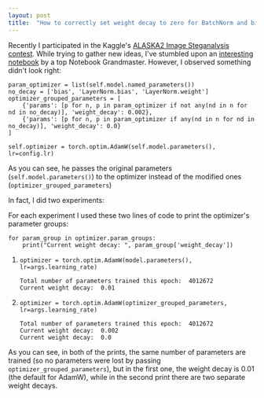 ```yaml
---
layout: post
title:  "How to correctly set weight decay to zero for BatchNorm and bias in Pytorch"
---
```


Recently I participated in the Kaggle's [ALASKA2 Image Steganalysis contest](https://www.kaggle.com/c/alaska2-image-steganalysis). While trying to gather new ideas, I've stumbled upon an [interesting notebook](https://www.kaggle.com/shonenkov/train-inference-gpu-baseline) by a top Notebook Grandmaster. However, I observed something didn't look right:

```
param_optimizer = list(self.model.named_parameters())
no_decay = ['bias', 'LayerNorm.bias', 'LayerNorm.weight']
optimizer_grouped_parameters = [
    {'params': [p for n, p in param_optimizer if not any(nd in n for nd in no_decay)], 'weight_decay': 0.002},
    {'params': [p for n, p in param_optimizer if any(nd in n for nd in no_decay)], 'weight_decay': 0.0}
] 

self.optimizer = torch.optim.AdamW(self.model.parameters(), lr=config.lr)
```

As you can see, he passes the original parameters (`self.model.parameters()`) to the optimizer instead of the modified ones (`optimizer_grouped_parameters`)

In fact, I did two experiments:

For each experiment I used these two lines of code to print the optimizer's parameter groups:
```
for param_group in optimizer.param_groups:
    print("Current weight decay: ", param_group['weight_decay'])
```

1. `optimizer = torch.optim.AdamW(model.parameters(), lr=args.learning_rate)`

    ```
    Total number of parameters trained this epoch:  4012672
    Current weight decay:  0.01
    ```

2. `optimizer = torch.optim.AdamW(optimizer_grouped_parameters, lr=args.learning_rate)`

    ```
    Total number of parameters trained this epoch:  4012672
    Current weight decay:  0.002
    Current weight decay:  0.0
    ```

As you can see, in both of the prints, the same number of parameters are trained (so no parameters were lost by passing `optimizer_grouped_parameters`), but in the first one, the weight decay is 0.01 (the default for AdamW), while in the second print there are two separate weight decays.